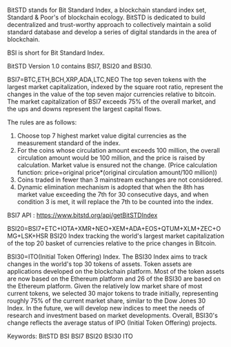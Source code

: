
BitSTD stands for Bit Standard Index, a blockchain standard index set, Standard & Poor's of blockchain ecology.
BitSTD is dedicated to build decentralized and trust-worthy approach to collectively maintain a solid standard database and develop a series of digital standards in the area of blockchain.

BSI is short for Bit Standard Index.

BitSTD Version 1.0 contains BSI7, BSI20 and BSI30.

BSI7=BTC,ETH,BCH,XRP,ADA,LTC,NEO
The top seven tokens with the largest market capitalization, indexed by the square root ratio, represent the changes in the value of the top seven major currencies relative to bitcoin. The market capitalization of BSI7 exceeds 75% of the overall market, and the ups and downs represent the largest capital flows.

The rules are as follows:
1. Choose top 7 highest market value digital currencies as the measurement standard of the index.
2. For the coins whose circulation amount exceeds 100 million, the overall circulation amount would be 100 million, and the price is raised by calculation. Market value is ensured not the change. (Price calculation function: price=original price*(original circulation amount/100 million))
3. Coins traded in fewer than 3 mainstream exchanges are not considered.
4. Dynamic elimination mechanism is adopted that when the 8th has market value exceeding the 7th for 30 consecutive days, and when condition 3 is met, it will replace the 7th to be counted into the index.

BSI7 API : https://www.bitstd.org/api/getBitSTDIndex

BSI20=BSI7+ETC+IOTA+XMR+NEO+XEM+ADA+EOS+QTUM+XLM+ZEC+OMG+LSK+HSR
BSI20 Index tracking the world's largest market capitalization of the top 20 basket of currencies relative to the price changes in Bitcoin.

BSI30=ITO(Initial Token Offering) Index.
The BSI30 Index aims to track changes in the world's top 30 tokens of assets. Token assets are applications developed on the blockchain platform. Most of the token assets are now based on the Ethereum platform and 26 of the BSI30 are based on the Ethereum platform. Given the relatively low market share of most current tokens, we selected 30 major tokens to trade initially, representing roughly 75% of the current market share, similar to the Dow Jones 30 Index. In the future, we will develop new indices to meet the needs of research and investment based on market developments. Overall, BSI30's change reflects the average status of IPO (Initial Token Offering) projects.


Keywords: BitSTD BSI BSI7  BSI20  BSI30 ITO

